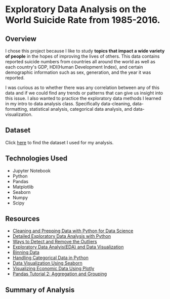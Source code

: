 # Exploratory Data Analysis on the World Suicide Rate from 1985-2016.

## Overview
I chose this project because I like to study **topics that impact a wide variety of people** in the hopes of improving the lives of others. This data contains reported suicide numbers from countries all around the world as well as each country's GDP, HDI(Human Development Index), and certain demographic information such as sex, generation, and the year it was reported. 

I was curious as to whether there was any correlation between any of this data and if we could find any trends or patterns that can give us insight into this issue. I also wanted to practice the exploratory data methods I learned in my intro to data analysis class. Specifically data-cleaning, data-formatting, statistical analysis, categorical data analysis, and data-visualization.

## Dataset
Click [here](https://www.kaggle.com/russellyates88/suicide-rates-overview-1985-to-2016) to find the dataset I used for my analysis.

## Technologies Used
* Jupyter Notebook
* Python
* Pandas 
* Matplotlib
* Seaborn
* Numpy
* Scipy

## Resources
* [Cleaning and Prepping Data with Python for Data Science](https://medium.com/@rrfd/cleaning-and-prepping-data-with-python-for-data-science-best-practices-and-helpful-packages-af1edfbe2a3)
* [Detailed Exploratory Data Analysis with Python ](https://www.kaggle.com/ekami66/detailed-exploratory-data-analysis-with-python)
* [Ways to Detect and Remove the Outliers](https://towardsdatascience.com/ways-to-detect-and-remove-the-outliers-404d16608dba)
* [Exploratory Data Analyis(EDA) and Data Visualization](https://kite.com/blog/python/data-analysis-visualization-python/)
* [Binning Data](https://www.physicsforums.com/threads/binning-data.933653/)
* [Handling Categorical Data in Python](https://www.datacamp.com/community/tutorials/categorical-data)
* [Data Visualization Using Seaborn](https://towardsdatascience.com/data-visualization-using-seaborn-fc24db95a850)
* [Visualizing Economic Data Using Plotly](https://towardsdatascience.com/visualising-economic-data-using-plotly-a07f96f58160)
* [Pandas Tutorial 2: Aggregation and Grouping](https://data36.com/pandas-tutorial-2-aggregation-and-grouping/)


## Summary of Analysis
